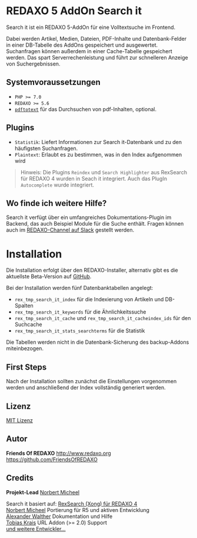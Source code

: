 # REDAXO 5 AddOn Search it

Search it ist ein REDAXO 5-AddOn für eine Volltextsuche im Frontend.

Dabei werden Artikel, Medien, Dateien, PDF-Inhalte und Datenbank-Felder in einer
DB-Tabelle des AddOns gespeichert und ausgewertet. Suchanfragen können außerdem
in einer Cache-Tabelle gespeichert werden. Das spart Serverrechenleistung und
führt zur schnelleren Anzeige von Suchergebnissen.

## Systemvoraussetzungen

* `PHP >= 7.0`
* `REDAXO >= 5.6`
* [`pdftotext`](https://www.xpdfreader.com/pdftotext-man.html) für das
  Durchsuchen von pdf-Inhalten, optional.

## Plugins

* `Statistik`: Liefert Informationen zur Search it-Datenbank und zu den
  häufigsten Suchanfragen.
* `Plaintext`: Erlaubt es zu bestimmen, was in den Index aufgenommen wird

> Hinweis: Die Plugins `Reindex` und `Search Highlighter` aus RexSearch für
> REDAXO 4 wurden in Seach it integriert. Auch das PlugIn `Autocomplete` wurde integriert.

## Wo finde ich weitere Hilfe?

Search it verfügt über ein umfangreiches Dokumentations-Plugin im Backend, das
auch Beispiel Module für die Suche enthält.
Fragen können auch
im [REDAXO-Channel auf Slack](https://friendsofredaxo.slack.com/messages/redaxo/)
gestellt werden.

# Installation

Die Installation erfolgt über den REDAXO-Installer, alternativ gibt es die
aktuellste Beta-Version
auf [GitHub](https://github.com/FriendsOfREDAXO/search_it).

Bei der Installation werden fünf Datenbanktabellen angelegt:

* `rex_tmp_search_it_index` für die Indexierung von Artikeln und DB-Spalten
* `rex_tmp_search_it_keywords` für die Ähnlichkeitssuche
* `rex_tmp_search_it_cache` und `rex_tmp_search_it_cacheindex_ids` für den
  Suchcache
* `rex_tmp_search_it_stats_searchterms` für die Statistik

Die Tabellen werden nicht in die Datenbank-Sicherung des backup-Addons
miteinbezogen.

## First Steps

Nach der Installation sollten zunächst die Einstellungen vorgenommen werden und
anschließend der Index vollständig generiert werden.

## Lizenz

[MIT Lizenz](https://github.com/FriendsOfREDAXO/search_it/blob/master/LICENSE)

## Autor

**Friends Of REDAXO**
http://www.redaxo.org
https://github.com/FriendsOfREDAXO

## Credits

**Projekt-Lead**
[Norbert Micheel](https://github.com/tyrant88)

Search it basiert
auf: [RexSearch (Xong) für REDAXO 4](https://github.com/xong/rexsearch)   
[Norbert Micheel](https://github.com/tyrant88/) Portierung für R5 und aktiven
Entwicklung   
[Alexander Walther](https://github.com/skerbis) Dokumentation und Hilfe   
[Tobias Krais](https://github.com/tobiaskrais) URL Addon (>= 2.0) Support    
[und weitere Entwickler...](https://github.com/FriendsOfREDAXO/search_it/graphs/contributors)
